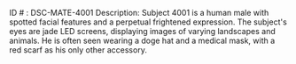 ID # : DSC-MATE-4001
Description: Subject 4001 is a human male with spotted facial features and a perpetual frightened expression. The subject's eyes are jade LED screens, displaying images of varying landscapes and animals. He is often seen wearing a doge hat and a medical mask, with a red scarf as his only other accessory.